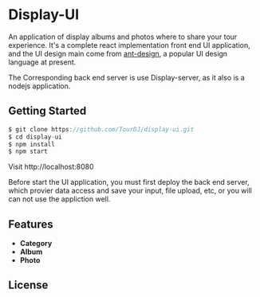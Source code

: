 # Display-UI

An application of display albums and photos where to share your tour experience. It's a complete react implementation front end UI application, and the UI design main come from [ant-design](https://github.com/ant-design/ant-design), a popular UI design language at present. 

The Corresponding back end server is use Display-server, as it also is a nodejs application.

## Getting Started
```javascript
$ git clone https://github.com/TourDJ/display-ui.git
$ cd display-ui
$ npm install
$ npm start
```
Visit http://localhost:8080

Before start the UI application, you must first deploy the back end server, which provier data access and save your input, file upload, etc, or you will can not use the appliction well.

## Features
* <strong>Category</strong>
* <strong>Album</strong>
* <strong>Photo</strong>

## License
